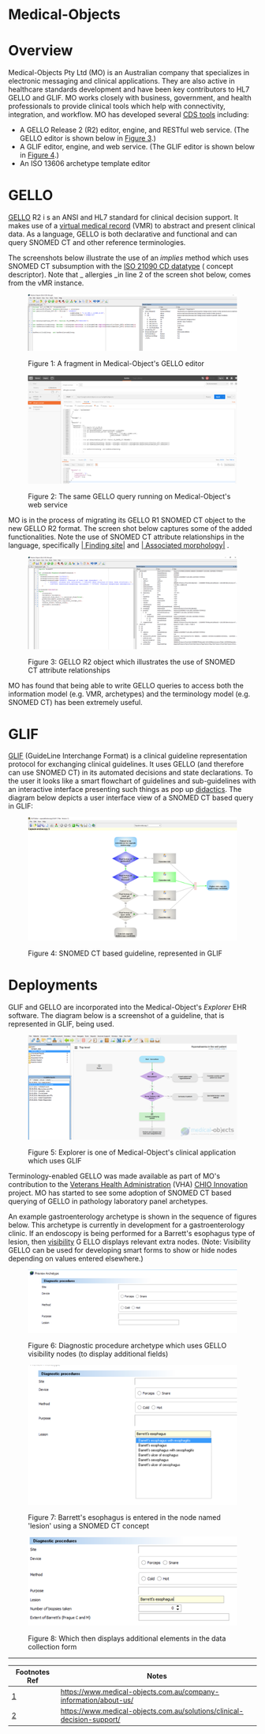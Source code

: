 # Medical-Objects

# Overview

Medical-Objects Pty Ltd (MO) is an Australian company that specializes in electronic messaging and clinical applications. They are also active in healthcare standards development and have been key contributors to HL7 GELLO and GLIF. MO works closely with business, government, and health professionals to provide clinical tools which help with connectivity, integration, and workflow. MO has developed several  [CDS tools](https://kb.medical-objects.com.au/display/PUB/Clinical+Decision+Support) including:

  * A GELLO Release 2 (R2) editor, engine, and RESTful web service. (The GELLO editor is shown below in [Figure 3](https://confluence.ihtsdotools.org/display/DOCCDS/Medical-Objects#Figure-gello-r2-object-which-illustrates-the-use-of-snomed-ct-attribute-relationships "GELLO R2 object which illustrates the use of SNOMED CT attribute relationships").)
  * A GLIF editor, engine, and web service. (The GLIF editor is shown below in [Figure 4](https://confluence.ihtsdotools.org/display/DOCCDS/Medical-Objects#Figure-snomed-ct-based-guideline-represented-in-glif "SNOMED CT based guideline, represented in GLIF").)
  * An ISO 13606 archetype template editor

# GELLO

[GELLO](4.2.1.-Standards-for-Accessing-Clinical-Records_123897649.html#id-4.2.1.StandardsforAccessingClinicalRecords-GELLO) R2 i s an ANSI and HL7 standard for clinical decision support. It makes use of a [virtual medical record](https://confluence.ihtsdotools.org/pages/viewpage.action?pageId=47683033#MedicalObjects-vMR) (VMR) to abstract and present clinical data. As a language, GELLO is both declarative and functional and can query SNOMED CT and other reference terminologies. 

The screenshots below illustrate the use of an _implies_ method which uses SNOMED CT subsumption with the [ISO 21090 CD datatype](https://kb.medical-objects.com.au/display/PUB/ISO+21090+Datatypes+Guide#ISO21090DatatypesGuide-ISOCD-ConceptDescriptorType) ( concept descriptor). Note that _ allergies _in line 2 of the screen shot below, comes from the vMR instance.

<figure><img src="images/123897749.png" alt="" title=""><figcaption><p>Figure 1: A fragment in Medical-Object's GELLO editor</p></figcaption></figure>

<figure><img src="images/123897748.png" alt="" title=""><figcaption><p>Figure 2: The same GELLO query running on Medical-Object's web service</p></figcaption></figure>

MO is in the process of migrating its GELLO R1 SNOMED CT object to the new GELLO R2 format. The screen shot below captures some of the added functionalities. Note the use of SNOMED CT attribute relationships in the language, specifically [ | Finding site|](http://snomed.info/id/363698007 "363698007 | Finding site |") and [ | Associated morphology|](http://snomed.info/id/116676008 "116676008 | Associated morphology |") .

<figure><img src="images/123897747.png" alt="" title=""><figcaption><p>Figure 3: GELLO R2 object which illustrates the use of SNOMED CT attribute relationships</p></figcaption></figure>

MO has found that being able to write GELLO queries to access both the information model (e.g. VMR, archetypes) and the terminology model (e.g. SNOMED CT) has been extremely useful.

# GLIF

[GLIF](3.2.2.-Standards-for-CDS-Guidelines_123897570.html#id-3.2.2.StandardsforCDSGuidelines-GLIF) (GuideLine Interchange Format) is a clinical guideline representation protocol for exchanging clinical guidelines. It uses GELLO (and therefore can use SNOMED CT) in its automated decisions and state declarations. To the user it looks like a smart flowchart of guidelines and sub-guidelines with an interactive interface presenting such things as pop up [didactics](https://en.wikipedia.org/wiki/Didactic_method#Didactic_teaching). The diagram below depicts a user interface view of a SNOMED CT based query in GLIF:

<figure><img src="images/123897746.png" alt="" title=""><figcaption><p>Figure 4: SNOMED CT based guideline, represented in GLIF</p></figcaption></figure>

# Deployments

GLIF and GELLO are incorporated into the Medical-Object's  _Explorer_ EHR software. The diagram below is a screenshot of a guideline, that is represented in GLIF, being used.

<figure><img src="images/123897745.png" alt="" title=""><figcaption><p>Figure 5: Explorer is one of Medical-Object's clinical application which uses GLIF</p></figcaption></figure>

Terminology-enabled GELLO was made available as part of MO's contribution to the [Veterans Health Administration](https://www.va.gov/health/) (VHA) [CHIO Innovation](https://sites.google.com/site/enhancedcprscds/home) project. MO has started to see some adoption of SNOMED CT based querying of GELLO in pathology laboratory panel archetypes. 

An example gastroenterology archetype is shown in the sequence of figures below. This archetype is currently in development for a gastroenterology clinic. If an endoscopy is being performed for a Barrett's esophagus type of lesion, then [visibility](https://kb.medical-objects.com.au/display/PUB/Node+Visibility) G ELLO displays relevant extra nodes. (Note: Visibility GELLO can be used for developing smart forms to show or hide nodes depending on values entered elsewhere.)

<figure><img src="images/123897744.png" alt="" title=""><figcaption><p>Figure 6: Diagnostic procedure archetype which uses GELLO visibility nodes (to display additional fields)</p></figcaption></figure>

<figure><img src="images/123897737.png" alt="" title=""><figcaption><p>Figure 7: Barrett's esophagus is entered in the node named 'lesion' using a SNOMED CT concept</p></figcaption></figure>

<figure><img src="images/123897742.png" alt="" title=""><figcaption><p>Figure 8: Which then displays additional elements in the data collection form</p></figcaption></figure>

  

* * *

Footnotes Ref | Notes  
---|---  
[1](https://confluence.ihtsdotools.org/display/DOCCDS/Medical-Objects#FootnoteMarker1-0 "Footnote: Click to return to reference in text") |  <https://www.medical-objects.com.au/company-information/about-us/>  
[2](https://confluence.ihtsdotools.org/display/DOCCDS/Medical-Objects#FootnoteMarker2-0 "Footnote: Click to return to reference in text") |  <https://www.medical-objects.com.au/solutions/clinical-decision-support/>

